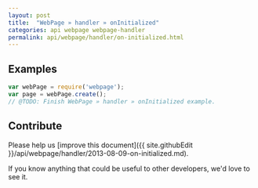 ```yaml
---
layout: post
title:  "WebPage » handler » onInitialized"
categories: api webpage webpage-handler
permalink: api/webpage/handler/on-initialized.html
---
```


## Examples

```javascript
var webPage = require('webpage');
var page = webPage.create();
// @TODO: Finish WebPage » handler » onInitialized example.
```

## Contribute

Please help us [improve this document]({{ site.githubEdit }}/api/webpage/handler/2013-08-09-on-initialized.md).

If you know anything that could be useful to other developers, we'd love to see it.


